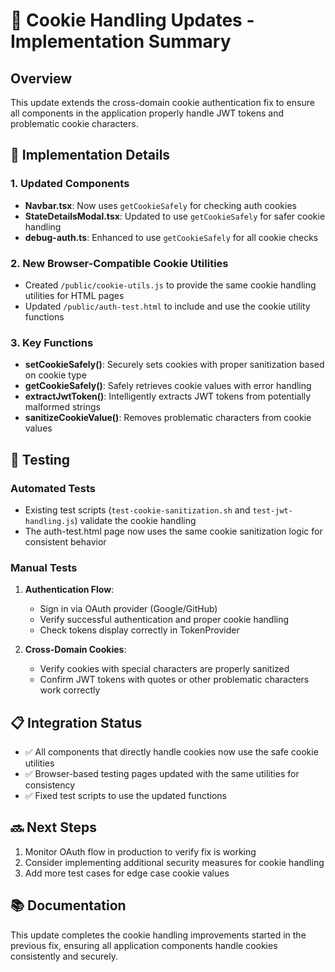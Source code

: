 # 🍪 Cookie Handling Updates - Implementation Summary

## Overview
This update extends the cross-domain cookie authentication fix to ensure all components in the application properly handle JWT tokens and problematic cookie characters.

## 🔧 Implementation Details

### 1. Updated Components
- **Navbar.tsx**: Now uses `getCookieSafely` for checking auth cookies
- **StateDetailsModal.tsx**: Updated to use `getCookieSafely` for safer cookie handling
- **debug-auth.ts**: Enhanced to use `getCookieSafely` for all cookie checks

### 2. New Browser-Compatible Cookie Utilities
- Created `/public/cookie-utils.js` to provide the same cookie handling utilities for HTML pages
- Updated `/public/auth-test.html` to include and use the cookie utility functions

### 3. Key Functions
- **setCookieSafely()**: Securely sets cookies with proper sanitization based on cookie type
- **getCookieSafely()**: Safely retrieves cookie values with error handling
- **extractJwtToken()**: Intelligently extracts JWT tokens from potentially malformed strings
- **sanitizeCookieValue()**: Removes problematic characters from cookie values

## 🧪 Testing

### Automated Tests
- Existing test scripts (`test-cookie-sanitization.sh` and `test-jwt-handling.js`) validate the cookie handling
- The auth-test.html page now uses the same cookie sanitization logic for consistent behavior

### Manual Tests
1. **Authentication Flow**:
   - Sign in via OAuth provider (Google/GitHub)
   - Verify successful authentication and proper cookie handling
   - Check tokens display correctly in TokenProvider

2. **Cross-Domain Cookies**:
   - Verify cookies with special characters are properly sanitized
   - Confirm JWT tokens with quotes or other problematic characters work correctly

## 📋 Integration Status
- ✅ All components that directly handle cookies now use the safe cookie utilities
- ✅ Browser-based testing pages updated with the same utilities for consistency
- ✅ Fixed test scripts to use the updated functions

## 🔜 Next Steps
1. Monitor OAuth flow in production to verify fix is working
2. Consider implementing additional security measures for cookie handling
3. Add more test cases for edge case cookie values

## 📚 Documentation
This update completes the cookie handling improvements started in the previous fix, ensuring all application components handle cookies consistently and securely.
